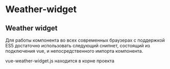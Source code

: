# Weather-widget
## Weather widget

Для работы компонента во всех современных браузерах с поддержкой ES5 достаточно использовать следующий снипнет, состоящий из подключения vue, и непосредственного импорта компонента.

vue-weather-widget.js находится в корне проекта

<script src="https://unpkg.com/vue"></script>
<script src="vue-weather-widget.js"></script>
<vue-weather-widget></vue-weather-widget>
